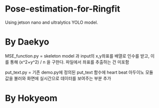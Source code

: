 # Pose-estimation-for-Ringfit

Using jetson nano and ultralytics YOLO model.

# By Daekyo
MSE_function.py = skeleton model 과 input의 x,y좌표를 배열로 인수를 받고, 이를 통해 (x^2+y^2) / n 을 구한다. 파일에서 좌표를 추출하는 건 미포함

put_text.py = 기존 demo.py에 정의된 put_text 함수에 heart beat 아두이노 모듈 값을 불러와 화면에 실시간으로 데이터를 보여주는 부분 추가




# By Hokyeom


